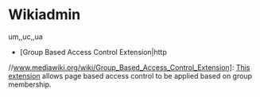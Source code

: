 # Wikiadmin

um,,uc,,ua

- [Group Based Access Control Extension|http

//www.mediawiki.org/wiki/Group_Based_Access_Control_Extension]: [This extension](http://www.mediawiki.org/wiki/Group_Based_Access_Control_Extension) allows page based access control to be applied based on group membership.
